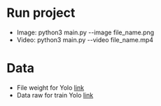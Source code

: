 # Run project
- Image: python3 main.py --image file_name.png
- Video: python3 main.py --video file_name.mp4

# Data
- File weight for Yolo [link](https://drive.google.com/file/d/15j9V_wljys0QxXiV0qRvpSmeAbxX2YyZ/view?usp=sharing)
- Data raw for train Yolo [link](https://drive.google.com/file/d/1bdsM29rfZYQKubXEnW65BReWj3XKs2XG/view?usp=sharing)
